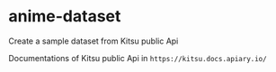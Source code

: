 # anime-dataset
Create a sample dataset from Kitsu public Api

Documentations of Kitsu public Api in `https://kitsu.docs.apiary.io/`
